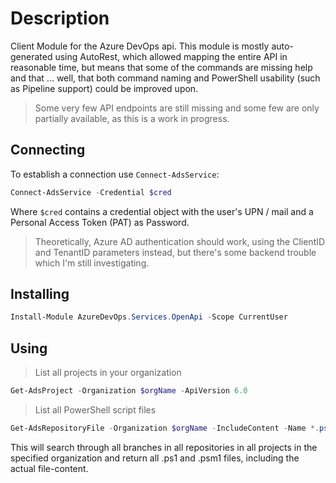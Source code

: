 ﻿# Description

Client Module for the Azure DevOps api.
This module is mostly auto-generated using AutoRest, which allowed mapping the entire API in reasonable time, but means that some of the commands are missing help and that ... well, that both command naming and PowerShell usability (such as Pipeline support) could be improved upon.

> Some very few API endpoints are still missing and some few are only partially available, as this is a work in progress.

## Connecting

To establish a connection use `Connect-AdsService`:

```powershell
Connect-AdsService -Credential $cred
```

Where `$cred` contains a credential object with the user's UPN / mail and a Personal Access Token (PAT) as Password.

> Theoretically, Azure AD authentication should work, using the ClientID and TenantID parameters instead, but there's some backend trouble which I'm still investigating.

## Installing

```powershell
Install-Module AzureDevOps.Services.OpenApi -Scope CurrentUser
```

## Using

> List all projects in your organization

```powershell
Get-AdsProject -Organization $orgName -ApiVersion 6.0
```

> List all PowerShell script files

```powershell
Get-AdsRepositoryFile -Organization $orgName -IncludeContent -Name *.ps1,*.psm1
```

This will search through all branches in all repositories in all projects in the specified organization and return all .ps1 and .psm1 files, including the actual file-content.
